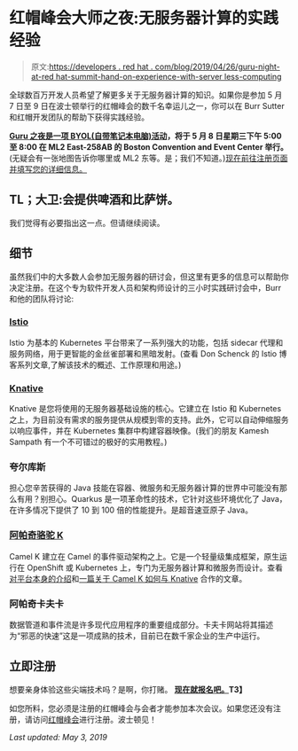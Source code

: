 # 红帽峰会大师之夜:无服务器计算的实践经验

> 原文:[https://developers . red hat . com/blog/2019/04/26/guru-night-at-red hat-summit-hand-on-experience-with-server less-computing](https://developers.redhat.com/blog/2019/04/26/guru-night-at-red-hat-summit-hands-on-experience-with-serverless-computing)

全球数百万开发人员希望了解更多关于无服务器计算的知识。如果你是参加 5 月 7 日至 9 日在波士顿举行的红帽峰会的数千名幸运儿之一，你可以在 Burr Sutter 和红帽开发团队的帮助下获得实践经验。

**[Guru 之夜是一项 BYOL(自带笔记本电脑)活动](https://www.redhat.com/it/engage/summit-guru-night-workshop-e-20190410)，将于 5 月 8 日星期三下午 5:00 至 8:00 在 ML2 East-258AB 的 Boston Convention and Event Center 举行。**(无疑会有一张地图告诉你哪里或 ML2 东等。是；我们不知道。)[现在前往注册页面并填写您的详细信息。](https://www.redhat.com/en/engage/summit-guru-night-workshop-e-20190410)

## TL；大卫:会提供啤酒和比萨饼。

我们觉得有必要指出这一点。但请继续阅读。

## 细节

虽然我们中的大多数人会参加无服务器的研讨会，但这里有更多的信息可以帮助你决定注册。在这个专为软件开发人员和架构师设计的三小时实践研讨会中，Burr 和他的团队将讨论:

### [Istio](https://istio.io)

Istio 为基本的 Kubernetes 平台带来了一系列强大的功能，包括 sidecar 代理和服务网络，用于更智能的金丝雀部署和黑暗发射。(查看 Don Schenck 的 Istio 博客系列文章,了解该技术的概述、工作原理和用途。)

### [Knative](https://cloud.google.com/knative/)

Knative 是您将使用的无服务器基础设施的核心。它建立在 Istio 和 Kubernetes 之上，为目前没有需求的服务提供从规模到零的支持。此外，它可以自动伸缩服务以响应事件，并在 Kubernetes 集群中构建容器映像。(我们的朋友 Kamesh Sampath 有一个不可错过的极好的实用教程。)

### 夸尔库斯

担心您辛苦获得的 Java 技能在容器、微服务和无服务器计算的世界中可能没有那么有用？别担心。Quarkus 是一项革命性的技术，它针对这些环境优化了 Java，在许多情况下提供了 10 到 100 倍的性能提升。是超音速亚原子 Java。

### [阿帕奇骆驼 K](https://camel.apache.org/staging/camel-k/latest/index.html)

Camel K 建立在 Camel 的事件驱动架构之上。它是一个轻量级集成框架，原生运行在 OpenShift 或 Kubernetes 上，专门为无服务器计算和微服务而设计。查看[对平台本身的介绍](https://medium.com/@davsclaus/announcing-apache-camel-k-eef577cbee5a)和[一篇关于 Camel K 如何与 Knative](https://www.nicolaferraro.me/2018/12/10/camel-k-on-knative/) 合作的文章。

### 阿帕奇卡夫卡

数据管道和事件流是许多现代应用程序的重要组成部分。卡夫卡网站将其描述为“邪恶的快速”这是一项成熟的技术，目前已在数千家企业的生产中运行。

## 立即注册

想要亲身体验这些尖端技术吗？是啊，你打赌。 **[现在就报名吧。](https://www.redhat.com/en/engage/summit-guru-night-workshop-e-20190410)T3】**

如您所料，您必须是注册的红帽峰会与会者才能参加本次会议。如果您还没有注册，请访问[红帽峰会](https://www.redhat.com/en/summit/2019/?intcmp=701f20000012i8UAAQ)进行注册。波士顿见！

*Last updated: May 3, 2019*